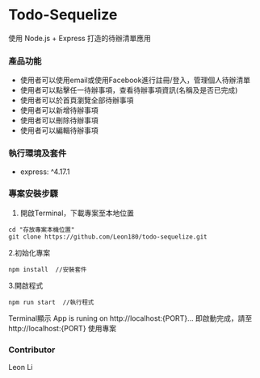 # Todo-Sequelize
使用 Node.js + Express 打造的待辦清單應用

### 產品功能
* 使用者可以使用email或使用Facebook進行註冊/登入，管理個人待辦清單
* 使用者可以點擊任一待辦事項，查看待辦事項資訊(名稱及是否已完成)
* 使用者可以於首頁瀏覽全部待辦事項
* 使用者可以新增待辦事項
* 使用者可以刪除待辦事項
* 使用者可以編輯待辦事項

### 執行環境及套件
* express: ^4.17.1

### 專案安裝步驟
1. 開啟Terminal，下載專案至本地位置
```
cd "存放專案本機位置"
git clone https://github.com/Leon180/todo-sequelize.git
```
2.初始化專案
```
npm install  //安裝套件
```
3.開啟程式
```
npm run start  //執行程式
```
Terminal顯示 App is runing on http://localhost:{PORT}... 即啟動完成，請至http://localhost:{PORT} 使用專案

### Contributor
Leon Li
